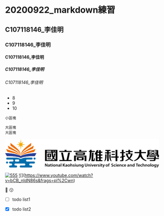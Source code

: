 # 20200922_markdown練習
## C107118146_李佳明
### C107118146_李佳明
#### C107118146_李佳明
##### C107118146_李佳明
###### C107118146_李佳明

+ 8
+ 9
+ 10

`小區塊`

```
大區塊
大區塊
```

![NKUST](6669.png "nkust")

[![555](http://img.youtube.com/vi/R0uufIdWCD4/0.jpg)](http://www.youtube.com/watch?v=R0uufIdWCD4 "484844848")
[![]](https://img.youtube.com/watch?v=bCB_nIdN86s&frags=pl%2Cwn.png)(https://www.youtube.com/watch?v=bCB_nIdN86s&frags=pl%2Cwn)

:100:
:kissing:

- [ ] todo list1
- [x] todo list2

